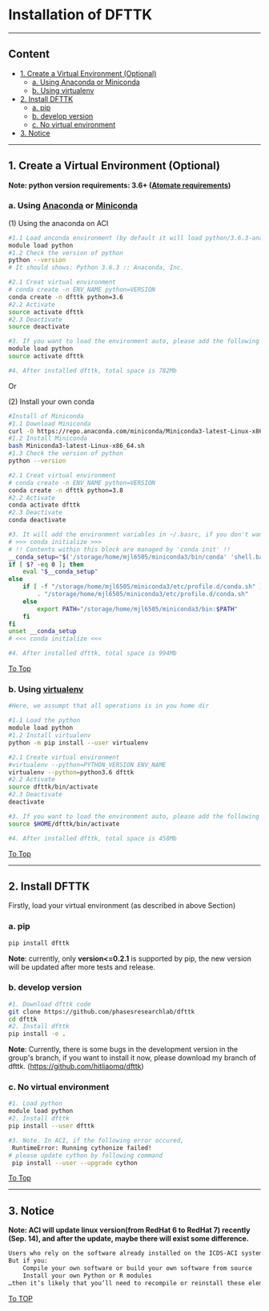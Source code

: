 # Installation of DFTTK

---

## Content

- [1. Create a Virtual Environment (Optional)](#1.-Create-a-Virtual-Environment-(Optional))
  - [a. Using Anaconda or Miniconda](#a.-Using-Anaconda-or-Miniconda)
  - [b. Using virtualenv](#b.-Using-virtualenv)
- [2. Install DFTTK](#2.-Install-DFTTK)
  - [a. pip](#a.-pip)
  - [b. develop version](#b.-develop-version)
  - [c. No virtual environment](#c.No-virtual-environment)
- [3. Notice](#3.-Notice)

---

## 1. Create a Virtual Environment (Optional)

**Note: python version requirements: 3.6+ ([Atomate requirements](https://atomate.org/installation.html#create-a-python-3-virtual-environment))**

### a. Using [Anaconda](https://www.anaconda.com/) or [Miniconda](https://docs.conda.io/en/latest/miniconda.html)

(1)  Using the anaconda on ACI 

```bash
#1.1 Load anconda environment (by default it will load python/3.6.3-anaconda5.0.1)
module load python
#1.2 Check the version of python
python --version
# It should shows: Python 3.6.3 :: Anaconda, Inc.

#2.1 Creat virtual environment
# conda create -n ENV_NAME python=VERSION 
conda create -n dfttk python=3.6 
#2.2 Activate 
source activate dfttk 
#2.3 Deactivate 
source deactivate 

#3. If you want to load the environment auto, please add the following sentence into ~/.basrc
module load python
source activate dfttk

#4. After installed dfttk, total space is 782Mb
```

Or

(2) Install your own conda

```bash
#Install of Miniconda
#1.1 Download Miniconda
curl -O https://repo.anaconda.com/miniconda/Miniconda3-latest-Linux-x86_64.sh
#1.2 Install Miniconda
bash Miniconda3-latest-Linux-x86_64.sh
#1.3 Check the version of python
python --version

#2.1 Creat virtual environment
# conda create -n ENV_NAME python=VERSION 
conda create -n dfttk python=3.8 
#2.2 Activate 
conda activate dfttk 
#2.3 Deactivate 
conda deactivate 

#3. It will add the environment variables in ~/.basrc, if you don't want the auto load, please delete/comment the following lines (There are some difference with yours, different usernames: mjl6505)
# >>> conda initialize >>>
# !! Contents within this block are managed by 'conda init' !!
__conda_setup="$('/storage/home/mjl6505/miniconda3/bin/conda' 'shell.bash' 'hook' 2> /dev/null)"
if [ $? -eq 0 ]; then
    eval "$__conda_setup"
else
    if [ -f "/storage/home/mjl6505/miniconda3/etc/profile.d/conda.sh" ]; then
        . "/storage/home/mjl6505/miniconda3/etc/profile.d/conda.sh"
    else
        export PATH="/storage/home/mjl6505/miniconda3/bin:$PATH"
    fi
fi
unset __conda_setup
# <<< conda initialize <<<

#4. After installed dfttk, total space is 994Mb
```

[To Top](#Content)

### b. Using [virtualenv](https://github.com/pypa/virtualenv)

```bash
#Here, we assumpt that all operations is in you home dir

#1.1 Load the python
module load python
#1.2 Install virtualenv
python -m pip install --user virtualenv

#2.1 Create virtual environment
#virtualenv --python=PYTHON_VERSION ENV_NAME 
virtualenv --python=python3.6 dfttk 
#2.2 Activate 
source dfttk/bin/activate 
#2.3 Deactivate 
deactivate 

#3. If you want to load the environment auto, please add the following sentence into ~/.basrc
source $HOME/dfttk/bin/activate

#4. After installed dfttk, total space is 458Mb
```

[To Top](#Content)

---

## 2. Install DFTTK

Firstly, load your virtual environment (as described in above Section)

###  a. pip

```bash
pip install dfttk
```

**Note**: currently, only **version<=0.2.1** is supported by pip, the new version will be updated after more tests and release.

### b. develop version

```bash
#1. Download dfttk code
git clone https://github.com/phasesresearchlab/dfttk 
cd dfttk 
#2. Install dfttk
pip install -e . 
```

**Note**: Currently, there is some bugs in the development version in the group's branch, if you want to install it now, please download my branch of dfttk. (https://github.com/hitliaomq/dfttk)

### c. No virtual environment

```bash
#1. Load python
module load python
#2. Install dfttk
pip install --user dfttk

#3. Note. In ACI, if the following error occured, 
 RuntimeError: Running cythonize failed!
# please update cython by following command
 pip install --user --upgrade cython
```

[To Top](#Content)

---

## 3. Notice

**Note: ACI will update linux version(from RedHat 6 to RedHat 7) recently (Sep. 14), and after the update, maybe there will exist some difference.**

```tex
Users who rely on the software already installed on the ICDS-ACI system likely won’t experience any problems and their transition should be seamless.
But if you:
	Compile your own software or build your own software from source
	Install your own Python or R modules
…then it’s likely that you’ll need to recompile or reinstall these elements for them to work properly in the new operating system.
```

[To TOP](#Content)

